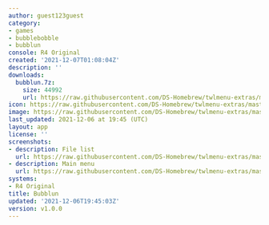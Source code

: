 ```yaml
---
author: guest123guest
category:
- games
- bubblebobble
- bubblun
console: R4 Original
created: '2021-12-07T01:08:04Z'
description: ''
downloads:
  bubblun.7z:
    size: 44992
    url: https://raw.githubusercontent.com/DS-Homebrew/twlmenu-extras/master/_nds/TWiLightMenu/r4menu/themes/bubblun.7z
icon: https://raw.githubusercontent.com/DS-Homebrew/twlmenu-extras/master/unistore/icons/r4.png
image: https://raw.githubusercontent.com/DS-Homebrew/twlmenu-extras/master/unistore/icons/r4.png
last_updated: 2021-12-06 at 19:45 (UTC)
layout: app
license: ''
screenshots:
- description: File list
  url: https://raw.githubusercontent.com/DS-Homebrew/twlmenu-extras/master/_nds/TWiLightMenu/r4menu/themes/meta/bubblun/screenshots/file-list.png
- description: Main menu
  url: https://raw.githubusercontent.com/DS-Homebrew/twlmenu-extras/master/_nds/TWiLightMenu/r4menu/themes/meta/bubblun/screenshots/main-menu.png
systems:
- R4 Original
title: Bubblun
updated: '2021-12-06T19:45:03Z'
version: v1.0.0
---
```

